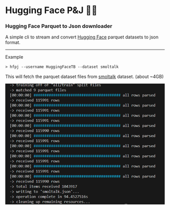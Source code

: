 # Hugging Face P&J 🤗🥜

### Hugging Face Parquet to Json downloader

A simple cli to stream and convert [Hugging Face](https://huggingface.co/) parquet datasets to json format.

---
Example
```ps
> hfpj --username HuggingFaceTB --dataset smoltalk
```
This will fetch the parquet dataset files from [smoltalk](https://huggingface.co/datasets/HuggingFaceTB/smoltalk) dataset. (about ~4GB)

![example](./assets/example.png?raw=true "Example Screenshot")